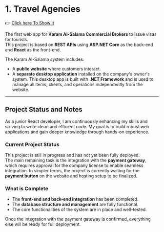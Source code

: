 # 1. Travel Agencies
👉 [Click here To Show it](https://delicate-bonbon-96d8ac.netlify.app/Home)

The first web app for **Karam Al-Salama Commercial Brokers** to issue visas for tourists.  
This project is based on **REST APIs** using **ASP.NET Core** as the back-end and **React** as the front-end.

The Karam Al-Salama system includes:  
- A **public website** where customers interact.  
- A **separate desktop application** installed on the company's owner's system. This desktop app is built with **.NET Framework** and is used to manage all items, clients, and operations independently from the website.

---

## Project Status and Notes

As a junior React developer, I am continuously enhancing my skills and striving to write clean and efficient code. My goal is to build robust web applications and gain deeper knowledge through hands-on experience.

### **Current Project Status**
This project is still in progress and has not yet been fully deployed.  
The main remaining task is the integration with the **payment gateway**, which requires approval for the company license to enable seamless integration. In simpler terms, the project is currently waiting for the **payment button** on the website and hosting setup to be finalized.

### **What is Complete**
- The **front-end and back-end integration** has been completed.  
- The **database structure and management** are fully functional.  
- The core functionalities of the system are in place and well-tested.

Once the integration with the payment gateway is confirmed, everything else will be ready for full deployment.
